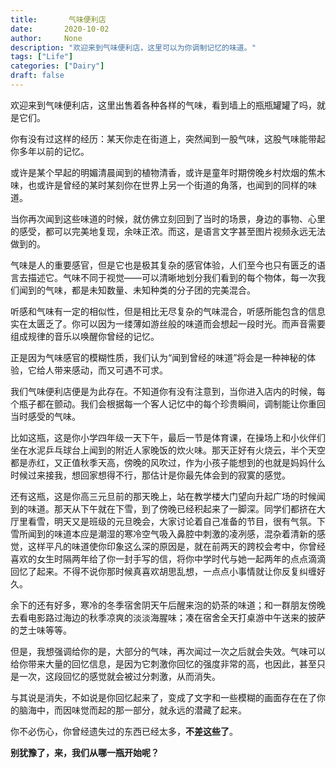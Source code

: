```yaml
---
title:       气味便利店
date:       2020-10-02
author:     None
description: "欢迎来到气味便利店，这里可以为你调制记忆的味道。"
tags: ["Life"]
categories: ["Dairy"]
draft: false
---
```



欢迎来到气味便利店，这里出售着各种各样的气味，看到墙上的瓶瓶罐罐了吗，就是它们。

你有没有过这样的经历：某天你走在街道上，突然闻到一股气味，这股气味能带起你多年以前的记忆。

或许是某个早起的明媚清晨闻到的植物清香，或许是童年时期傍晚乡村炊烟的焦木味，也或许是曾经的某时某刻你在世界上另一个街道的角落，也闻到的同样的味道。

当你再次闻到这些味道的时候，就仿佛立刻回到了当时的场景，身边的事物、心里的感受，都可以完美地复现，余味正浓。而这，是语言文字甚至图片视频永远无法做到的。

气味是人的重要感官，但是它也是极其复杂的感官体验，人们至今也只有匮乏的语言去描述它。气味不同于视觉——可以清晰地划分我们看到的每个物体，每一次我们闻到的气味，都是未知数量、未知种类的分子团的完美混合。

听感和气味有一定的相似性，但是相比无尽复杂的气味混合，听感所能包含的信息实在太匮乏了。你可以因为一缕薄如游丝般的味道而会想起一段时光。而声音需要组成规律的音乐以唤醒你曾经的记忆。

正是因为气味感官的模糊性质，我们认为“闻到曾经的味道”将会是一种神秘的体验，它给人带来感动，而又可遇不可求。

我们气味便利店便是为此存在。不知道你有没有注意到，当你进入店内的时候，每个瓶子都在颤动。我们会根据每一个客人记忆中的每个珍贵瞬间，调制能让你重回当时感受的气味。

比如这瓶，这是你小学四年级一天下午，最后一节是体育课，在操场上和小伙伴们坐在水泥乒乓球台上闻到的附近人家晚饭的炊火味。那天正好有火烧云，半个天空都是赤红，又正值秋季天高，傍晚的风吹过，作为小孩子能想到的也就是妈妈什么时候过来接我，想回家想得不行，那估计是你最先体会到的寂寞的感觉。

还有这瓶，这是你高三元旦前的那天晚上，站在教学楼大门望向升起广场的时候闻到的味道。那天从下午就在下雪，到了傍晚已经积起来了一脚深。同学们都挤在大厅里看雪，明天又是班级的元旦晚会，大家讨论着自己准备的节目，很有气氛。下雪所闻到的味道本应是潮湿的寒冷空气吸入鼻腔中刺激的凌冽感，混杂着清新的感觉，这样平凡的味道使你印象这么深的原因是，就在前两天的跨校会考中，你曾经喜欢的女生时隔两年给了你一封手写的信，将你中学时代与她一起两年的点点滴滴回忆了起来。不得不说你那时候真喜欢胡思乱想，一点点小事情就让你反复纠缠好久。

余下的还有好多，寒冷的冬季宿舍阴天午后醒来泡的奶茶的味道；和一群朋友傍晚去看电影路过海边的秋季凉爽的淡淡海腥味；凑在宿舍全天打桌游中午送来的披萨的芝士味等等。

但是，我想强调给你的是，大部分的气味，再次闻过一次之后就会失效。气味可以给你带来大量的回忆信息，是因为它刺激你回忆的强度非常的高，也因此，甚至只是一次，这段回忆的感觉就会被过分刺激，从而消失。

与其说是消失，不如说是你回忆起来了，变成了文字和一些模糊的画面存在在了你的脑海中，而因味觉而起的那一部分，就永远的潜藏了起来。

你不必伤心，你曾经遗失过的东西已经太多，**不差这些了**。

**别犹豫了，来，我们从哪一瓶开始呢？**